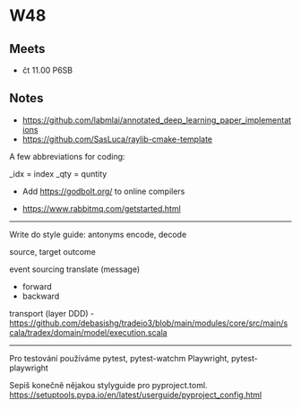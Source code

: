 # W48

## Meets

- čt 11.00 P6SB

## Notes

- https://github.com/labmlai/annotated_deep_learning_paper_implementations
- https://github.com/SasLuca/raylib-cmake-template

A few abbreviations for coding:

_idx = index
_qty = quntity

- Add  https://godbolt.org/  to online compilers

- https://www.rabbitmq.com/getstarted.html

---

Write do style guide:
antonyms
encode, decode

source, target 
outcome

event sourcing
translate (message)
  - forward
  - backward

transport (layer DDD)
    - https://github.com/debasishg/tradeio3/blob/main/modules/core/src/main/scala/tradex/domain/model/execution.scala   


--- 

Pro testování používáme pytest, pytest-watchm Playwright, pytest-playwright


Sepiš konečně nějakou stylyguide pro pyproject.toml.
https://setuptools.pypa.io/en/latest/userguide/pyproject_config.html
